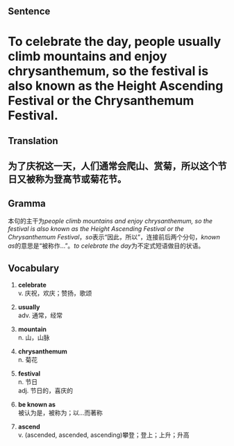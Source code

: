 ## Sentence

<h1>To celebrate the day, people usually climb mountains and enjoy chrysanthemum, so the festival is also known as the Height Ascending Festival or the Chrysanthemum Festival.</h1>

## Translation

<h2>为了庆祝这一天，人们通常会爬山、赏菊，所以这个节日又被称为登高节或菊花节。</h2>

## Gramma     

本句的主干为*people climb mountains and enjoy chrysanthemum, so the festival is also known as the Height Ascending Festival or the Chrysanthemum Festival*，*so*表示“因此，所以”，连接前后两个分句，*known as*的意思是“被称作...”。*to celebrate the day*为不定式短语做目的状语。      


## Vocabulary   

1. **celebrate**       
v. 庆祝，欢庆；赞扬，歌颂         

2. **usually**         
adv. 通常，经常         

3. **mountain**         
n. 山，山脉         

4. **chrysanthemum**          
n. 菊花        

5. **festival**         
n. 节日          
adj. 节日的，喜庆的        

6. **be known as**        
被认为是，被称为；以...而著称          

7. **ascend**        
v. (ascended, ascended, ascending)攀登；登上；上升；升高         
